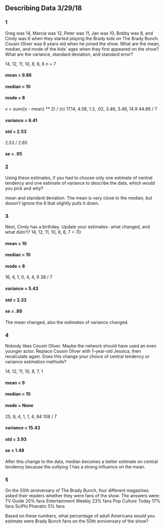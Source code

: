 ## Describing Data 3/29/18

### 1
Greg was 14, Marcia was 12, Peter was 11, Jan was 10, Bobby was 8, and Cindy was 6 when they started playing the Brady kids on The Brady Bunch. Cousin Oliver was 8 years old when he joined the show. What are the mean, median, and mode of the kids' ages when they first appeared on the show? What are the variance, standard deviation, and standard error?

14, 12, 11, 10, 8, 8, 6 
n = 7
 #### mean = 9.86
 #### median = 10
 #### mode = 8
 
 v = sum((x - mean) ** 2) / (n)
 17.14, 4.58, 1.3, .02, 3.46, 3.46, 14.9
 44.86 / 7 
 
 #### variance = 6.41
 #### std = 2.53
 
 2.53 / 2.65
 
 #### se = .95
 
### 2
Using these estimates, if you had to choose only one estimate of central tendency and one estimate of variance to describe the data, which would you pick and why?
 
 mean and standard deviation. The mean is very close to the median, but doesn't ignore the 8 that slightly pulls it down.
 
 ### 3
 Next, Cindy has a birthday. Update your estimates- what changed, and what didn't?
14, 12, 11, 10, 8, 8, 7 = 70

#### mean = 10
#### median = 10
#### mode = 8

16, 4, 1, 0, 4, 4, 9
38 / 7

#### variance = 5.43
#### std = 2.33
#### se = .88
 
The mean changed, also the estimates of variance changed.

### 4
Nobody likes Cousin Oliver. Maybe the network should have used an even younger actor. Replace Cousin Oliver with 1-year-old Jessica, then recalculate again. Does this change your choice of central tendency or variance estimation methods?

14, 12, 11, 10, 8, 7, 1
 #### mean = 9
#### median = 10
#### mode = None

25, 9, 4, 1, 1, 4, 64
108 / 7
 
 #### variance = 15.43
#### std = 3.93
#### se = 1.48

After this change to the data, median becomes a better estimate on central tendency because the outlying 1 has a strong influence on the mean. 

### 5
On the 50th anniversary of The Brady Bunch, four different magazines asked their readers whether they were fans of the show. The answers were: TV Guide 20% fans Entertainment Weekly 23% fans Pop Culture Today 17% fans SciPhi Phanatic 5% fans

Based on these numbers, what percentage of adult Americans would you estimate were Brady Bunch fans on the 50th anniversary of the show?

